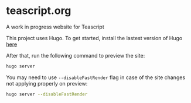 # teascript.org

A work in progress website for Teascript

This project uses Hugo. To get started, install the lastest version of Hugo [here](https://gohugo.io/installation/)

After that, run the following command to preview the site:

```bash
hugo server
```

You may need to use `--disableFastRender` flag in case of the site changes not applying properly on preview:

```bash
hugo server --disableFastRender
```